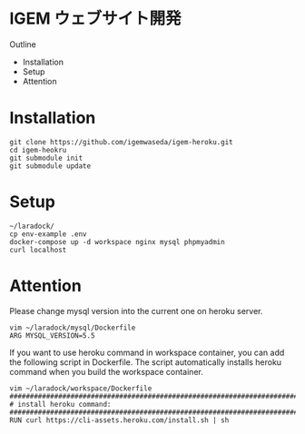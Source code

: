 # IGEM ウェブサイト開発
Outline
  - Installation
  - Setup
  - Attention

# Installation
 ```
 git clone https://github.com/igemwaseda/igem-heroku.git
 cd igem-heokru
 git submodule init
 git submodule update
 ```

 # Setup
 ```
 ~/laradock/
 cp env-example .env
 docker-compose up -d workspace nginx mysql phpmyadmin
 curl localhost
 ```

# Attention
Please change mysql version into the current one on heroku server.
```
vim ~/laradock/mysql/Dockerfile
ARG MYSQL_VERSION=5.5
```

If you want to use heroku command in workspace container, you can add the following script in Dockerfile. The script automatically installs heroku command when you build the  workspace container.
```
vim ~/laradock/workspace/Dockerfile
#######################################################################
# install heroku command: 
#######################################################################
RUN curl https://cli-assets.heroku.com/install.sh | sh
```

